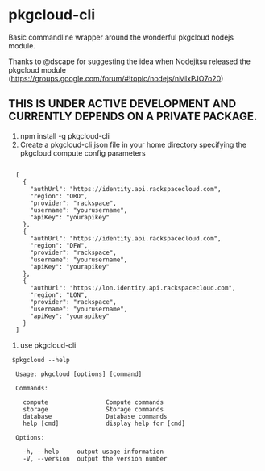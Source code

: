 # pkgcloud-cli

Basic commandline wrapper around the wonderful pkgcloud nodejs module.

Thanks to @dscape for suggesting the idea when Nodejitsu released the pkgcloud module (https://groups.google.com/forum/#!topic/nodejs/nMIxPJO7o20)

## THIS IS UNDER ACTIVE DEVELOPMENT AND CURRENTLY DEPENDS ON A PRIVATE PACKAGE.


1. npm install -g pkgcloud-cli
1. Create a pkgcloud-cli.json file in your home directory specifying the pkgcloud compute config parameters

```

  [  
    {
      "authUrl": "https://identity.api.rackspacecloud.com",
      "region": "ORD",
      "provider": "rackspace",
      "username": "yourusername",
      "apiKey": "yourapikey"
    },
    {
      "authUrl": "https://identity.api.rackspacecloud.com",
      "region": "DFW",
      "provider": "rackspace",
      "username": "yourusername",
      "apiKey": "yourapikey"
    },
    {
      "authUrl": "https://lon.identity.api.rackspacecloud.com",
      "region": "LON",
      "provider": "rackspace",
      "username": "yourusername",
      "apiKey": "yourapikey"
    }
  ]
```
1. use pkgcloud-cli
```
 $pkgcloud --help

  Usage: pkgcloud [options] [command]

  Commands:

    compute                Compute commands
    storage                Storage commands
    database               Database commands
    help [cmd]             display help for [cmd]

  Options:

    -h, --help     output usage information
    -V, --version  output the version number

```
